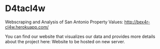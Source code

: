# D4tacl4w
Webscraping and Analysis of San Antonio Property Values: http://bex4r-cl4w.herokuapp.com/

You can find our website that visualizes our data and provides more details about the project here: Website to be hosted on new server.
